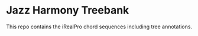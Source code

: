 # Jazz Harmony Treebank

This repo contains the iRealPro chord sequences including tree annotations.